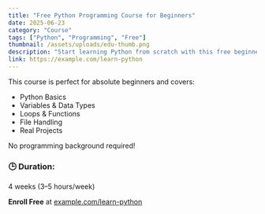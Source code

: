 ```yaml
---
title: "Free Python Programming Course for Beginners"
date: 2025-06-23
category: "Course"
tags: ["Python", "Programming", "Free"]
thumbnail: /assets/uploads/edu-thumb.png
description: "Start learning Python from scratch with this free beginner-level course."
link: https://example.com/learn-python
---
```


This course is perfect for absolute beginners and covers:

- Python Basics
- Variables & Data Types
- Loops & Functions
- File Handling
- Real Projects

No programming background required!

### 🕒 Duration:
4 weeks (3–5 hours/week)

**Enroll Free** at [example.com/learn-python](https://example.com/learn-python)
